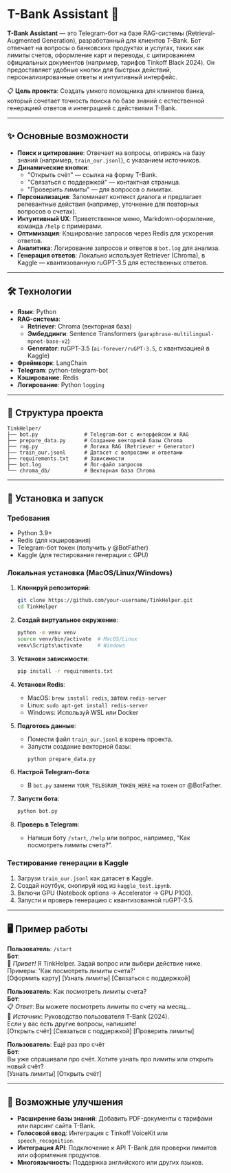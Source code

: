 # T-Bank Assistant 🤖

**T-Bank Assistant** — это Telegram-бот на базе RAG-системы (Retrieval-Augmented Generation), разработанный для клиентов T-Bank. Бот отвечает на вопросы о банковских продуктах и услугах, таких как лимиты счетов, оформление карт и переводы, с цитированием официальных документов (например, тарифов Tinkoff Black 2024). Он предоставляет удобные кнопки для быстрых действий, персонализированные ответы и интуитивный интерфейс.

📋 **Цель проекта**: Создать умного помощника для клиентов банка, который сочетает точность поиска по базе знаний с естественной генерацией ответов и интеграцией с действиями T-Bank.

---

## ✨ Основные возможности

- **Поиск и цитирование**: Отвечает на вопросы, опираясь на базу знаний (например, `train_our.jsonl`), с указанием источников.
- **Динамические кнопки**: 
  - "Открыть счёт" — ссылка на форму T-Bank.
  - "Связаться с поддержкой" — контактная страница.
  - "Проверить лимиты" — для вопросов о лимитах.
- **Персонализация**: Запоминает контекст диалога и предлагает релевантные действия (например, уточнение для повторных вопросов о счетах).
- **Интуитивный UX**: Приветственное меню, Markdown-оформление, команда `/help` с примерами.
- **Оптимизация**: Кэширование запросов через Redis для ускорения ответов.
- **Аналитика**: Логирование запросов и ответов в `bot.log` для анализа.
- **Генерация ответов**: Локально использует Retriever (Chroma), в Kaggle — квантизованную ruGPT-3.5 для естественных ответов.

---

## 🛠 Технологии

- **Язык**: Python
- **RAG-система**:
  - **Retriever**: Chroma (векторная база)
  - **Эмбеддинги**: Sentence Transformers (`paraphrase-multilingual-mpnet-base-v2`)
  - **Generator**: ruGPT-3.5 (`ai-forever/ruGPT-3.5`, с квантизацией в Kaggle)
- **Фреймворк**: LangChain
- **Telegram**: python-telegram-bot
- **Кэширование**: Redis
- **Логирование**: Python `logging`

---

## 📂 Структура проекта

```
TinkHelper/
├── bot.py               # Telegram-бот с интерфейсом и RAG
├── prepare_data.py      # Создание векторной базы Chroma
├── rag.py               # Логика RAG (Retriever + Generator)
├── train_our.jsonl      # Датасет с вопросами и ответами
├── requirements.txt     # Зависимости
├── bot.log              # Лог-файл запросов
└── chroma_db/           # Векторная база Chroma
```

---

## 🚀 Установка и запуск

### Требования
- Python 3.9+
- Redis (для кэширования)
- Telegram-бот токен (получить у @BotFather)
- Kaggle (для тестирования генерации с GPU)

### Локальная установка (MacOS/Linux/Windows)
1. **Клонируй репозиторий**:
   ```bash
   git clone https://github.com/your-username/TinkHelper.git
   cd TinkHelper
   ```

2. **Создай виртуальное окружение**:
   ```bash
   python -m venv venv
   source venv/bin/activate  # MacOS/Linux
   venv\Scripts\activate     # Windows
   ```

3. **Установи зависимости**:
   ```bash
   pip install -r requirements.txt
   ```

4. **Установи Redis**:
   - MacOS: `brew install redis`, затем `redis-server`
   - Linux: `sudo apt-get install redis-server`
   - Windows: Используй WSL или Docker

5. **Подготовь данные**:
   - Помести файл `train_our.jsonl` в корень проекта.
   - Запусти создание векторной базы:
     ```bash
     python prepare_data.py
     ```

6. **Настрой Telegram-бота**:
   - В `bot.py` замени `YOUR_TELEGRAM_TOKEN_HERE` на токен от @BotFather.

7. **Запусти бота**:
   ```bash
   python bot.py
   ```

8. **Проверь в Telegram**:
   - Напиши боту `/start`, `/help` или вопрос, например, “Как посмотреть лимиты счета?”.

### Тестирование генерации в Kaggle
1. Загрузи `train_our.jsonl` как датасет в Kaggle.
2. Создай ноутбук, скопируй код из `kaggle_test.ipynb`.
3. Включи GPU (Notebook options → Accelerator → GPU P100).
4. Запусти и проверь генерацию с квантизованной ruGPT-3.5.

---

## 🖥 Пример работы

**Пользователь**: `/start`  
**Бот**:  
👋 *Привет!* Я TinkHelper. Задай вопрос или выбери действие ниже.  
Примеры: 'Как посмотреть лимиты счета?'  
[Оформить карту] [Узнать лимиты] [Связаться с поддержкой]

**Пользователь**: Как посмотреть лимиты счета?  
**Бот**:  
📋 *Ответ*: Вы можете посмотреть лимиты по счету на месяц...  
🔗 *Источник*: Руководство пользователя T-Bank (2024).  
Если у вас есть другие вопросы, напишите!  
[Открыть счёт] [Связаться с поддержкой] [Проверить лимиты]

**Пользователь**: Ещё раз про счёт  
**Бот**:  
Вы уже спрашивали про счёт. Хотите узнать про лимиты или открыть новый счёт?  
[Узнать лимиты] [Открыть счёт]

---

## 🔧 Возможные улучшения

- **Расширение базы знаний**: Добавить PDF-документы с тарифами или парсинг сайта T-Bank.
- **Голосовой ввод**: Интеграция с Tinkoff VoiceKit или `speech_recognition`.
- **Интеграция API**: Подключение к API T-Bank для проверки лимитов или оформления продуктов.
- **Многоязычность**: Поддержка английского или других языков.
